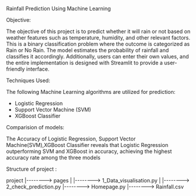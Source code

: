 Rainfall Prediction Using Machine Learning

Objective:

The objective of this project is to predict whether it will rain or not based on weather features such as temperature, humidity, and other relevant factors. This is a binary classification problem where the outcome is categorized as Rain or No Rain. The model estimates the probability of rainfall and classifies it accordingly.
Additionally, users can enter their own values, and the entire implementation is designed with Streamlit to provide a user-friendly interface.

Techniques Used:

The following Machine Learning algorithms are utilized for prediction:
- Logistic Regression
- Support Vector Machine (SVM)
- XGBoost Classifier

Comparision of models:

The Accuracy of Logistic Regression, Support Vector Machine(SVM),XGBoost Classifier reveals that Logistic Regression outperforming SVM and XGBoost in accuracy, achieving the highest accuracy rate among the three models

Structure of project :

project
|--------> pages
|            |--------> 1_Data_visualisation.py
|            |--------> 2_check_prediction.py
|--------> Homepage.py
|--------> Rainfall.csv
